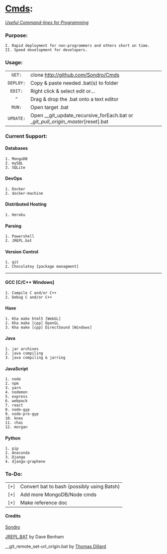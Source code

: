 # [Cmds](https://github.com/Sondro/Cmds): 
[_Useful Command-lines for Programming_](https://github.com/sondro) 

### Purpose:
```
I. Rapid deployment for non-programmers and others short on time.
II. Speed development for developers.
```
### Usage:
|         |                                                                                   |
| :-----: | --------------------------------------------------------------------------------- |
| `GET:`  | clone http://github.com/Sondro/Cmds                                               |
|`DEPLOY:`| Copy & paste needed .bat(s) to folder                                             |
| `EDIT:` | Right click & select edit or...                                                   |
|   `^`   | Drag & drop the .bat onto a text editor                                           |
| `RUN:`  | Open target .bat                                                                  |
|`UPDATE:`| Open __git_update_recursive_forEach.bat or __git_pull_origin_master_[reset].bat   |

### Current Support:
#### Databases
```
1. MongoDB
2. mySQL
3. SQLite
```
#### DevOps
```
1. Docker
2. docker-machine
```
#### Distributed Hosting
```
1. Heroku
```
#### Parsing
```
1. Powershell
2. JREPL.bat
```
#### Version Control
```
1. git
2. Chocolatey [package managment]
```
---------------------------
#### GCC [C/C++ Windows]
```
1. Compile C and/or C++ 
2. Debug C and/or C++
```
#### Haxe
```
1. Kha make html5 [WebGL]
2. Kha make [cpp] OpenGL
3. Kha make [cpp] DirectSound [Windows]
```
#### Java
```
1. jar archives
2. java compiling
3. java compiling & jarring
```
#### JavaScript 
```
1. node
2. npm
3. yarn
4. nodemon
5. express
6. webpack
7. react
8. node-gyp
9. node-pre-gyp
10. knex
11. chai
12. morgan
```
#### Python
```
1. pip
2. Anaconda
3. Django
4. django-graphene
```

### To-Do:
|     |                                                                |
| --- | -------------------------------------------------------------- |
|`[+]`| Convert bat to bash (possibly using Batsh)                     |
|`[+]`| Add more MongoDB/Node cmds                                     |
|`[+]`| Make reference doc                                             |


#### Credits
[Sondro](https://github.com/sondro)

[JREPL.BAT](https://www.dostips.com/forum/viewtopic.php?f=3&t=6044) by Dave Benham

__git_remote_set-url_origin.bat by [Thomas Dillard](https://github.com/HTMLGhozt)
